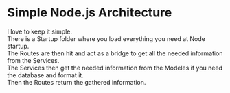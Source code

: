 # Simple Node.js Architecture

I love to keep it simple.  
There is a Startup folder where you load everything you need at Node startup.  
The Routes are then hit and act as a bridge to get all the needed information from the Services.  
The Services then get the needed information from the Modeles if you need the database and format it.  
Then the Routes return the gathered information.
